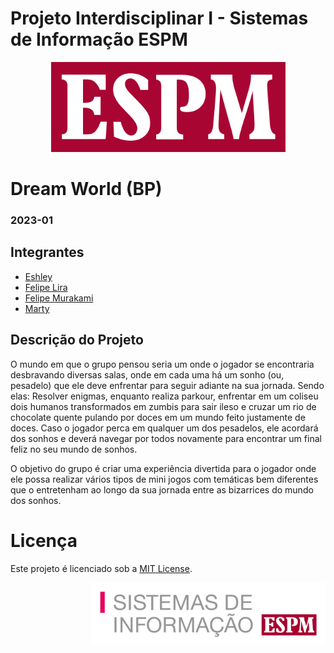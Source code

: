 # Projeto Interdisciplinar I - Sistemas de Informação ESPM

<p align="center">
    <a href="https://www.espm.br/cursos-de-graduacao/sistemas-de-informacao/"><img src="https://raw.githubusercontent.com/tech-espm/misc-template/main/logo.png" alt="Sistemas de Informação ESPM" style="width: 375px;"/></a>
</p>

# Dream World (BP)

### 2023-01

## Integrantes
- [Eshley](https://github.com/Eshinha)
- [Felipe Lira](https://github.com/Felpslira)
- [Felipe Murakami](https://github.com/Murakami1410)
- [Marty](https://github.com/martz3)

## Descrição do Projeto

O mundo em que o grupo pensou seria um onde o jogador se encontraria desbravando diversas salas, onde em cada uma há um sonho (ou, pesadelo) que ele deve enfrentar para seguir adiante na sua jornada. Sendo elas: Resolver enigmas, enquanto realiza parkour, enfrentar em um coliseu dois humanos transformados em zumbis para sair ileso e cruzar um rio de chocolate quente pulando por doces em um mundo feito justamente de doces.
Caso o jogador perca em qualquer um dos pesadelos, ele acordará dos sonhos e deverá navegar por todos novamente para encontrar um final feliz no seu mundo de sonhos.

O objetivo do grupo é criar uma experiência divertida para o jogador onde ele possa realizar vários tipos de mini jogos com temáticas bem diferentes que o entretenham ao longo da sua jornada entre as bizarrices do mundo dos sonhos.

# Licença

Este projeto é licenciado sob a [MIT License](https://github.com/tech-espm/misc-template/blob/main/LICENSE).

<p align="right">
    <a href="https://www.espm.br/cursos-de-graduacao/sistemas-de-informacao/"><img src="https://raw.githubusercontent.com/tech-espm/misc-template/main/logo-si-512.png" alt="Sistemas de Informação ESPM" style="width: 375px;"/></a>
</p>
